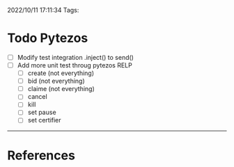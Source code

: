 2022/10/11 17:11:34
Tags:

# Todo Pytezos

- [ ] Modify test integration .inject() to send()
- [ ] Add more unit test throug pytezos RELP
  - [ ] create (not everything)
  - [ ] bid (not everything)
  - [ ] claime (not everything)
  - [ ] cancel
  - [ ] kill
  - [ ] set pause
  - [ ] set certifier

---
# References


